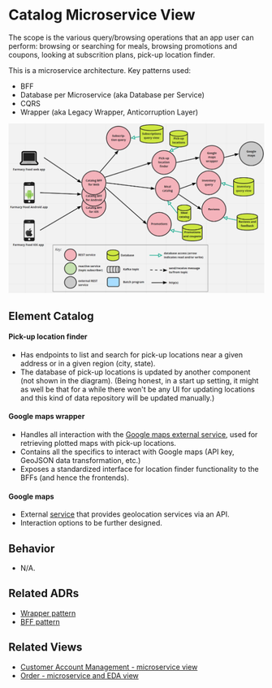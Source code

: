 # Catalog Microservice View 
The scope is the various query/browsing operations that an app user can perform: browsing or searching for meals,
browsing promotions and coupons, looking at subscrition plans, pick-up location finder. 
 
This is a microservice architecture. Key patterns used:
- BFF
- Database per Microservice (aka Database per Service)
- CQRS 
- Wrapper (aka Legacy Wrapper, Anticorruption Layer)

![Catalog runtime view](../images/catalog-microservice-view-primary.png)

## Element Catalog 

#### Pick-up location finder
- Has endpoints to list and search for pick-up locations near a given address or in a given region (city, state).
- The database of pick-up locations is updated by another component (not shown in the diagram). (Being honest, in a 
start up setting, it might as well be that for a while there won't be any UI for updating locations and this kind of 
data repository will be updated manually.)

#### Google maps wrapper
- Handles all interaction with the [Google maps external service](https://developers.google.com/maps/solutions/store-locator), 
used for retrieving plotted maps with pick-up locations.
- Contains all the specifics to interact with Google maps (API key, GeoJSON data transformation, etc.)
- Exposes a standardized interface for location finder functionality to the BFFs (and hence the frontends).  

#### Google maps
- External [service](https://developers.google.com/maps/solutions/store-locator) that provides geolocation services via an API. 
- Interaction options to be further designed. 

## Behavior
- N/A.
 
## Related ADRs 
- [Wrapper pattern](../ADRs/ADR003-wrapper-pattern.md)
- [BFF pattern](../ADRs/ADR002-bff-pattern.md)

## Related Views
- [Customer Account Management - microservice view](user-account-mgmt-microservice-view.md)
- [Order - microservice and EDA view](order-microservice-eda-view.md)
 
